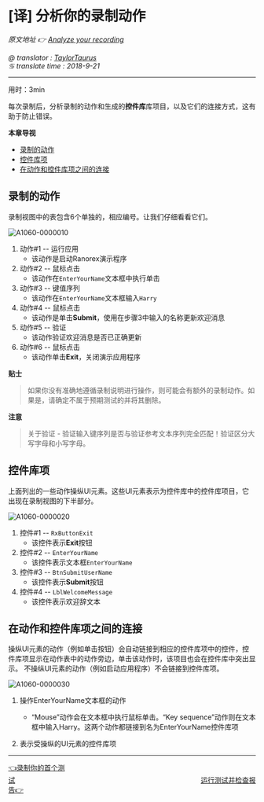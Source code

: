 # [译] 分析你的录制动作

*原文地址 👉 [Analyze your recording][0]*

*@ translator : [TaylorTaurus](https://github.com/taylortaurus)*    
*♋ translate time : 2018-9-21*    

---

用时：3min

每次录制后，分析录制的动作和生成的**控件库**库项目，以及它们的连接方式，这有助于防止错误。

**本章导视**

- [录制的动作](#录制的动作)
- [控件库项](#控件库项)
- [在动作和控件库项之间的连接](#在动作和控件库项之间的连接)

## 录制的动作

录制视图中的表包含6个单独的，相应编号。让我们仔细看看它们。

![A1060-0000010](https://gitee.com/taylortaurus/RX_UserGuide_GitBook_Picbed/raw/master/Ranorizeyourselfin20minutes/A1060-0000010.png)

1. 动作#1 -- 运行应用
    - 该动作是启动Ranorex演示程序 
2. 动作#2 -- 鼠标点击
    - 该动作在`EnterYourName`文本框中执行单击
3. 动作#3 -- 键值序列
    - 该动作在`EnterYourName`文本框输入`Harry`
4. 动作#4 -- 鼠标点击
    - 该动作是单击**Submit**，使用在步骤3中输入的名称更新欢迎消息
5. 动作#5 -- 验证
    - 该动作验证欢迎消息是否已正确更新
6. 动作#6 -- 鼠标点击
    - 该动作单击**Exit**，关闭演示应用程序 

**贴士**  
> 如果你没有准确地遵循录制说明进行操作，则可能会有额外的录制动作。如果是，请确定不属于预期测试的并将其删除。

**注意**  
> 关于验证 - 验证输入键序列是否与验证参考文本序列完全匹配！验证区分大写字母和小写字母。

## 控件库项

上面列出的一些动作操纵UI元素。这些UI元素表示为控件库中的控件库项目，它出现在录制视图的下半部分。

![A1060-0000020](https://gitee.com/taylortaurus/RX_UserGuide_GitBook_Picbed/raw/master/Ranorizeyourselfin20minutes/A1060-0000020.png)  

1. 控件#1 -- `RxButtonExit`
    - 该控件表示**Exit**按钮
2. 控件#2 -- `EnterYourName`
    - 该控件表示文本框`EnterYourName `
3. 控件#3 -- `BtnSubmitUserName`
    - 该控件表示**Submit**按钮
4. 控件#4 -- `LblWelcomeMessage`
    - 该控件表示欢迎辞文本

## 在动作和控件库项之间的连接

操纵UI元素的动作（例如单击按钮）会自动链接到相应的控件库项中的控件，控件库项显示在动作表中的动作旁边，单击该动作时，该项目也会在控件库中突出显示。
不操纵UI元素的动作（例如启动应用程序）不会链接到控件库项。

![A1060-0000030](https://gitee.com/taylortaurus/RX_UserGuide_GitBook_Picbed/raw/master/Ranorizeyourselfin20minutes/A1060-0000030.png)

1. 操作EnterYourName文本框的动作
    - “Mouse”动作会在文本框中执行鼠标单击。“Key sequence”动作则在文本框中输入Harry。这两个动作都链接到名为EnterYourName控件库项

2. 表示受操纵的UI元素的控件库项

---
[👈录制你的首个测试][1]&emsp;&emsp;&emsp;&emsp;&emsp;&emsp;&emsp;&emsp;&emsp;&emsp;&emsp;&emsp;&emsp;&emsp;&emsp;&emsp;&emsp;&emsp;&emsp;&emsp;&emsp;&emsp;&emsp;&emsp;&emsp;&emsp;&emsp;[运行测试并检查报告👉][2]

[0]: https://www.ranorex.com/help/latest/ranorex-studio-fundamentals/ranorex-studio-fundamentals/5-analyze-recording/

[1]: .\4-record-first-test.html
[2]: .\6-run-test-check-report.html
